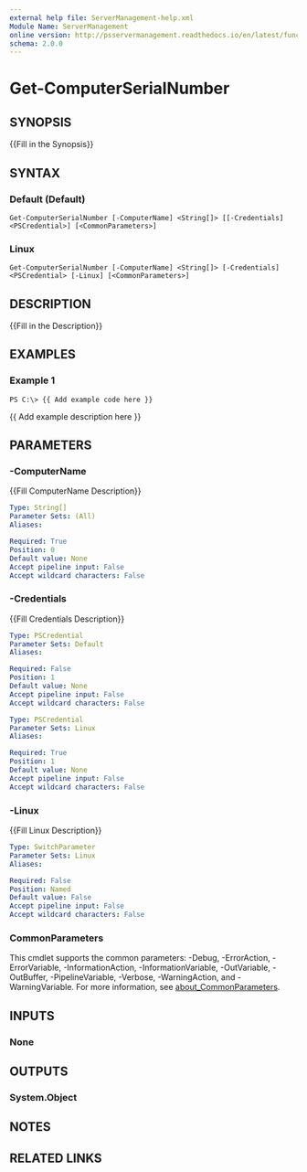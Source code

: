 ```yaml
---
external help file: ServerManagement-help.xml
Module Name: ServerManagement
online version: http://psservermanagement.readthedocs.io/en/latest/functions/Disable-SChannelFeature
schema: 2.0.0
---
```


# Get-ComputerSerialNumber

## SYNOPSIS
{{Fill in the Synopsis}}

## SYNTAX

### Default (Default)
```
Get-ComputerSerialNumber [-ComputerName] <String[]> [[-Credentials] <PSCredential>] [<CommonParameters>]
```

### Linux
```
Get-ComputerSerialNumber [-ComputerName] <String[]> [-Credentials] <PSCredential> [-Linux] [<CommonParameters>]
```

## DESCRIPTION
{{Fill in the Description}}

## EXAMPLES

### Example 1
```
PS C:\> {{ Add example code here }}
```

{{ Add example description here }}

## PARAMETERS

### -ComputerName
{{Fill ComputerName Description}}

```yaml
Type: String[]
Parameter Sets: (All)
Aliases:

Required: True
Position: 0
Default value: None
Accept pipeline input: False
Accept wildcard characters: False
```

### -Credentials
{{Fill Credentials Description}}

```yaml
Type: PSCredential
Parameter Sets: Default
Aliases:

Required: False
Position: 1
Default value: None
Accept pipeline input: False
Accept wildcard characters: False
```

```yaml
Type: PSCredential
Parameter Sets: Linux
Aliases:

Required: True
Position: 1
Default value: None
Accept pipeline input: False
Accept wildcard characters: False
```

### -Linux
{{Fill Linux Description}}

```yaml
Type: SwitchParameter
Parameter Sets: Linux
Aliases:

Required: False
Position: Named
Default value: False
Accept pipeline input: False
Accept wildcard characters: False
```

### CommonParameters
This cmdlet supports the common parameters: -Debug, -ErrorAction, -ErrorVariable, -InformationAction, -InformationVariable, -OutVariable, -OutBuffer, -PipelineVariable, -Verbose, -WarningAction, and -WarningVariable. For more information, see [about_CommonParameters](http://go.microsoft.com/fwlink/?LinkID=113216).

## INPUTS

### None
## OUTPUTS

### System.Object
## NOTES

## RELATED LINKS

